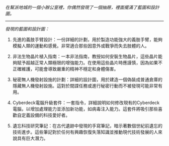_在幫派地城的一個小辦公室裡，你偶然發現了一個抽屜，裡面擺滿了藍圖和設計圖。_

---

_發現的藍圖和設計圖：_

1. 先進的義肢手臂設計：一份詳細的計劃，用於製造功能強大的義肢手臂，能夠模擬人類的運動和感覺。非常適合那些因意外或戰爭而失去肢體的人。

2. 非法生物晶片植入指南：一本非法指南，教授如何安裝生物晶片，這些晶片能夠賦予超越正常人類極限的增強能力。在使用這些晶片時應謹慎，因為如果不正確維護，可能會導致嚴重的精神不穩定和身體傷害。

3. 秘密無人機發射設施的計劃：詳細的設計圖，用於建造一個偽裝成普通倉庫的隱藏無人機發射設施。這對於間諜任務或進行秘密行動而不被發現可能非常有用。

4. Cyberdeck電腦升級套件：一套指令，詳細說明如何修改現有的Cyberdeck電腦，以增加處理能力並添加新功能，如病毒注入能力。這套件將吸引那些喜歡自定義設備的科技愛好者。

5. 遺忘科技研究筆記：在古代遺跡中發現的手寫筆記，暗示著數個世紀前遺忘的技術進步。這些筆記對於任何有興趣恢復失落知識並推動現代技術發展的人來說具有巨大潛力。
